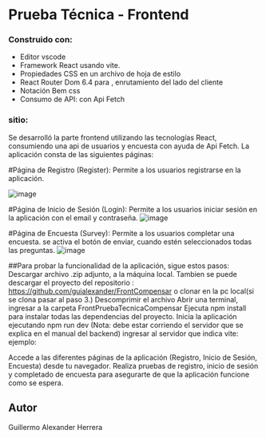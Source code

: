 # Prueba Técnica - Frontend

### Construido con:

- Editor vscode
- Framework React usando vite.
- Propiedades CSS en un archivo de hoja de estilo
- React Router Dom 6.4 para , enrutamiento del lado del cliente
- Notación Bem css
- Consumo de API: con Api Fetch


### sitio:
Se desarrolló la parte frontend  utilizando las tecnologías React,  consumiendo una api de usuarios  y encuesta  con ayuda de Api Fetch.
La aplicación consta de las siguientes páginas:

#Página de Registro (Register): Permite a los usuarios registrarse en la aplicación.

![image](https://github.com/guialexander/FrontCompensar/assets/71296562/94708b57-04a3-476b-9b5d-62c8c45d0e75)



#Página de Inicio de Sesión (Login): Permite a los usuarios iniciar sesión en la aplicación con el email y contraseña.
![image](https://github.com/guialexander/FrontCompensar/assets/71296562/0567cf32-0534-4f20-8d5d-a1e18c65f081)



#Página de Encuesta (Survey): Permite a los usuarios completar una encuesta.
se activa el botón de enviar, cuando estén seleccionados todas las preguntas.
![image](https://github.com/guialexander/FrontCompensar/assets/71296562/90746943-1deb-441d-833c-e5a585866a34)



##Para probar la funcionalidad de la aplicación, sigue estos pasos:
Descargar archivo .zip adjunto, a la máquina local. Tambien se puede descargar el proyecto del repositorio : https://github.com/guialexander/FrontCompensar o clonar en la pc local(si se clona pasar al paso 3.)
Descomprimir el archivo
Abrir una terminal, ingresar a la carpeta FrontPruebaTecnicaCompensar
Ejecuta npm install para instalar todas las dependencias del proyecto.
Inicia la aplicación ejecutando npm run dev (Nota: debe estar corriendo el servidor que se explica en el manual del backend) 
ingresar al servidor que indica vite:
ejemplo:

Accede a las diferentes páginas de la aplicación (Registro, Inicio de Sesión, Encuesta) desde tu navegador.
Realiza pruebas de registro, inicio de sesión y completado de encuesta para asegurarte de que la aplicación funcione como se espera.




## Autor

Guillermo Alexander Herrera


